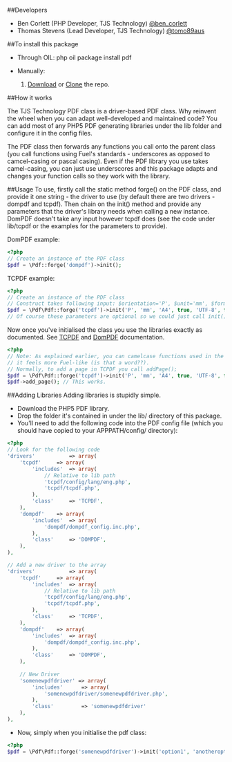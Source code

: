 ##Developers
* Ben Corlett (PHP Developer, TJS Technology) [@ben_corlett](http://twitter.com/ben_corlett)
* Thomas Stevens (Lead Developer, TJS Technology) [@tomo89aus](http://twitter.com/tomo89aus)

##To install this package

* Through OIL:
	php oil package install pdf

* Manually:
	1. [Download](https://github.com/TJS-Technology/fuel-pdf/zipball/master) or [Clone](https://github.com/TJS-Technology/fuel-pdf) the repo.

##How it works

The TJS Technology PDF class is a driver-based PDF class. Why reinvent the wheel when you can adapt well-developed and maintained code?
You can add most of any PHP5 PDF generating libraries under the lib folder and configure it in the config files.

The PDF class then forwards any functions you call onto the parent class (you call functions using Fuel's standards - underscores as opposed to camcel-casing or pascal casing).
Even if the PDF library you use takes camel-casing, you can just use underscores and this package adapts and changes your function calls so they work with the library.

##Usage
To use, firstly call the static method forge() on the PDF class, and provide it one string - the driver to use (by default there are two drivers - dompdf and tcpdf).
Then chain on the init() method and provide any parameters that the driver's library needs when calling a new instance. DomPDF doesn't take any input however tcpdf does (see the code under lib/tcpdf or the examples for the parameters to provide).

DomPDF example:

````php
<?php
// Create an instance of the PDF class
$pdf = \Pdf::forge('dompdf')->init();
````

TCPDF example:
````php
<?php
// Create an instance of the PDF class
// Construct takes following input: $orientation='P', $unit='mm', $format='A4', $unicode=true, $encoding='UTF-8', $diskcache=false
$pdf = \Pdf\Pdf::forge('tcpdf')->init('P', 'mm', 'A4', true, 'UTF-8', false);
// Of course these parameters are optional so we could just call init(). All errors are handled by the libraries themselves.
````

Now once you've initialised the class you use the libraries exactly as documented. See [TCPDF](http://www.tcpdf.org/) and [DomPDF](http://code.google.com/p/dompdf/) documentation.

````php
<?php
// Note: As explained earlier, you can camelcase functions used in the PDF classes so that
// it feels more Fuel-like (is that a word??).
// Normally, to add a page in TCPDF you call addPage();
$pdf = \Pdf\Pdf::forge('tcpdf')->init('P', 'mm', 'A4', true, 'UTF-8', false);
$pdf->add_page(); // This works.
````

##Adding Libraries
Adding libraries is stupidly simple.
* Download the PHP5 PDF library.
* Drop the folder it's contained in under the lib/ directory of this package.
* You'll need to add the following code into the PDF config file (which you should have copied to your APPPATH/config/ directory):

````php
<?php
// Look for the following code
'drivers'			=> array(
	'tcpdf'		=> array(
		'includes'	=> array(
			// Relative to lib path
			'tcpdf/config/lang/eng.php',
			'tcpdf/tcpdf.php',
		),
		'class'		=> 'TCPDF',
	),
	'dompdf'	=> array(
		'includes'	=> array(
			'dompdf/dompdf_config.inc.php',
		),
		'class'		=> 'DOMPDF',
	),
),

// Add a new driver to the array
'drivers'			=> array(
	'tcpdf'		=> array(
		'includes'	=> array(
			// Relative to lib path
			'tcpdf/config/lang/eng.php',
			'tcpdf/tcpdf.php',
		),
		'class'		=> 'TCPDF',
	),
	'dompdf'	=> array(
		'includes'	=> array(
			'dompdf/dompdf_config.inc.php',
		),
		'class'		=> 'DOMPDF',
	),
	
	// New Driver
	'somenewpdfdriver' => array(
		'includes'		=> array(
			'somenewpdfdriver/somenewpdfdriver.php',
		),
		'class'			=> 'somenewpdfdriver'
	),
),
````
* Now, simply when you initialise the pdf class:

````php
<?php
$pdf = \Pdf\Pdf::forge('somenewpdfdriver')->init('option1', 'anotheroption');
````
